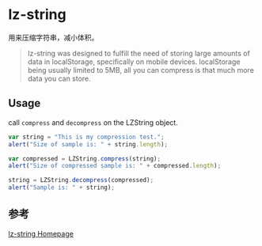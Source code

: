 # lz-string
用来压缩字符串，减小体积。   

> lz-string was designed to fulfill the need of storing large amounts of data in localStorage, specifically on mobile devices. localStorage being usually limited to 5MB, all you can compress is that much more data you can store.

## Usage
call `compress` and `decompress` on the LZString object.
```js
var string = "This is my compression test.";
alert("Size of sample is: " + string.length);

var compressed = LZString.compress(string);
alert("Size of compressed sample is: " + compressed.length);

string = LZString.decompress(compressed);
alert("Sample is: " + string);
```


## 参考
[lz-string Homepage](https://pieroxy.net/blog/pages/lz-string/index.html)